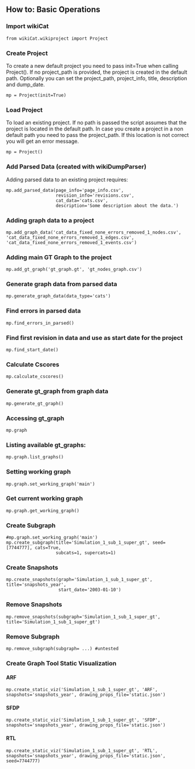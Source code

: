 ## How to: Basic Operations

### Import wikiCat

```
from wikiCat.wikiproject import Project
```

### Create Project
To create a new default project you need to pass init=True when calling Project(). If no project_path is provided, the project is created in the default path. Optionally you can set the project_path, project_info, title, description and dump_date.

```
mp = Project(init=True) 
```

### Load Project
To load an existing project. If no path is passed the script assumes that the project is located in the default path. In case you create a project in a non default path you need to pass the project_path. If this location is not correct you will get an error message.  

```
mp = Project()
```

### Add Parsed Data (created with wikiDumpParser)

Adding parsed data to an existing project requires:

```
mp.add_parsed_data(page_info='page_info.csv',
                   revision_info='revisions.csv',
                   cat_data='cats.csv',
                   description='Some description about the data.')
```

### Adding graph data to a project
```
mp.add_graph_data('cat_data_fixed_none_errors_removed_1_nodes.csv', 'cat_data_fixed_none_errors_removed_1_edges.csv', 'cat_data_fixed_none_errors_removed_1_events.csv')
```

### Adding main GT Graph to the project
```
mp.add_gt_graph('gt_graph.gt', 'gt_nodes_graph.csv')
```

### Generate graph data from parsed data
```
mp.generate_graph_data(data_type='cats')
```

### Find errors in parsed data

```
mp.find_errors_in_parsed()
```

### Find first revision in data and use as start date for the project
```
mp.find_start_date()
```

### Calculate Cscores
```
mp.calculate_cscores()
```

### Generate gt_graph from graph data
```
mp.generate_gt_graph()
```

### Accessing gt_graph
```
mp.graph
```

### Listing available gt_graphs:
```
mp.graph.list_graphs()
```

### Setting working graph
```
mp.graph.set_working_graph('main')
```

### Get current working graph
```
mp.graph.get_working_graph()
```

### Create Subgraph
```
#mp.graph.set_working_graph('main')
mp.create_subgraph(title='Simulation_1_sub_1_super_gt', seed=[7744777], cats=True,
                   subcats=1, supercats=1)
```

### Create Snapshots
```
mp.create_snapshots(graph='Simulation_1_sub_1_super_gt', title='snapshots_year',
                    start_date='2003-01-10')
```

### Remove Snapshots
```
mp.remove_snapshots(subgraph='Simulation_1_sub_1_super_gt', title='Simulation_1_sub_1_super_gt')
```

### Remove Subgraph
```
mp.remove_subgraph(subgraph= ...) #untested
```

### Create Graph Tool Static Visualization

#### ARF
```
mp.create_static_viz('Simulation_1_sub_1_super_gt', 'ARF', snapshots='snapshots_year', drawing_props_file='static.json')
```

#### SFDP
```
mp.create_static_viz('Simulation_1_sub_1_super_gt', 'SFDP', snapshots='snapshots_year', drawing_props_file='static.json')
```

#### RTL
```
mp.create_static_viz('Simulation_1_sub_1_super_gt', 'RTL', snapshots='snapshots_year', drawing_props_file='static.json', seed=7744777)
```

